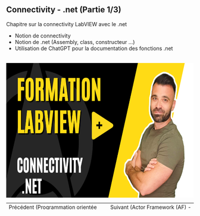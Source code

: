 <h2 dir="auto" id="user-content-h_174031069121655196260265"><strong><span>Connectivity - .net</span> </strong><strong>(Partie 1/3)</strong></h2>
<p><span>Chapitre sur la connectivity LabVIEW avec le .net</span></p>
<ul dir="auto">
<li>Notion de connectivity</li>
<li>Notion de .net (Assembly, class, constructeur ...)</li>
<li>Utilisation de ChatGPT pour la documentation des fonctions .net</li>
</ul>
<p dir="auto"></p>
<p>&nbsp;<a href="https://youtu.be/9FgIzUOE5qE"><img src="1.png" width="640" height="362" alt="" style="display: block; margin-left: auto; margin-right: auto;" /></a></p>
<p></p>
<p></p>
<table border="0" style="width: 100%; border-collapse: collapse; border-style: none; height: 18px;">
<tbody>
<tr style="height: 18px;">
<td style="width: 50%; height: 18px;"><a href="https://github.com/Technologies-de-France/Formation-LabVIEW/tree/main/H-3%20Programmation%20orient%C3%A9e%20objet%20(POO)%20-%20Utilisation">Pr&eacute;c&eacute;dent (Programmation orient&eacute;e objet (POO) - Utilisation)</a></td>
<td style="width: 50%; text-align: right; height: 18px;"><a href="https://github.com/Technologies-de-France/Formation-LabVIEW/tree/main/H-2%20Programmation%20orient%C3%A9e%20objet%20(POO)%20-%20Application">Suivant (<span>Actor Framework (AF) - Introduction</span>)</a></td>
</tr>
</tbody>
</table>
<p dir="auto" id="user-content-h_4774480761351655104528452" style="text-align: left;"></p>
